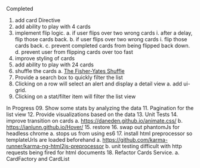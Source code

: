 Completed
01. add card Directive
02. add ability to play with 4 cards
03. implement flip logic.
  a. if user flips over two wrong cards
    i. after a delay, flip those cards back.
  b. if user flips over two wrong cards
    i. flip those cards back.
  c. prevent completed cards from being flipped back down.
  d. prevent user from flipping cards over too fast
04. improve styling of cards
05. add ability to play with 24 cards
06. shuffle the cards
  a. [The Fisher-Yates Shuffle](https://stackoverflow.com/a/2450976/298240)
07. Provide a search box to quickly filter the list
08. Clicking on a row will select an alert and display a detail view
 a. add ui-grid.
10. Clicking on a stat/filter item will filter the list view

In Progress
09. Show some stats by analyzing the data
11. Pagination for the list view
12. Provide visualizations based on the data
13. Unit Tests
14. improve transition on cards
  a. https://daneden.github.io/animate.css/
  b. https://ianlunn.github.io/Hover/
15. restore <!-- TODO <li class="active"></li> -->
16. swap out phantomJs for headless chrome
  a. stops us from using es6
17. install html preprocessor so templateUrls are loaded beforehand
  a. https://github.com/karma-runner/karma-ng-html2js-preprocessor
  b. unit testing difficult with http requests being fired for html documents
18. Refactor Cards Service.
  a. CardFactory and CardList
